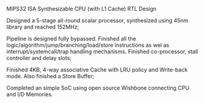 MIPS32 ISA Synthesizable CPU (with L1 Cache) RTL Design

Designed a 5-stage all-round scalar processor, synthesized using 45nm library and reached 152MHz;

Pipeline is designed fully bypassed. Finished all the logic/algorithm/jump/branching/load/store instructions as wel as interrupt/systemcall/trap handling mechanisms. Finished co-processor, stall controller and delay slots;

Finished 4KB, 4-way associative Cache with LRU policy and Write-back mode. Also finished a Store Buffer;

Completed an simple SoC using open source Wishbone connecting CPU and I/D Memories.
